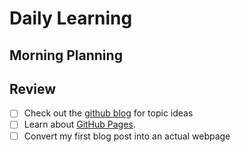 # Daily Learning

## Morning Planning
## Review

- [ ] Check out the [github blog](https://github.blog/) for topic ideas
- [ ] Learn about [GitHub Pages](https://skills.github.com/#first-day-on-github).
- [ ]  Convert my first blog post into an actual webpage

